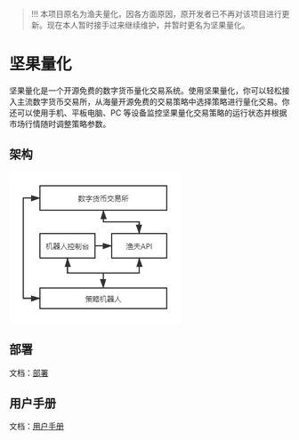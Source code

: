 > !!! 本项目原名为渔夫量化，因各方面原因，原开发者已不再对该项目进行更新。现在本人暂时接手过来继续维护，并暂时更名为坚果量化。

# 坚果量化

坚果量化是一个开源免费的数字货币量化交易系统。使用坚果量化，你可以轻松接入主流数字货币交易所，从海量开源免费的交易策略中选择策略进行量化交易。你还可以使用手机、平板电脑、PC 等设备监控坚果量化交易策略的运行状态并根据市场行情随时调整策略参数。

## 架构

![](./screenshots/yufu系统架构.png)

## 部署

文档：[部署](https://we-hack-studio.github.io/nuts/deploy/)

## 用户手册

文档：[用户手册](https://yufuquant.github.io/yufuquant-user-manual/)
